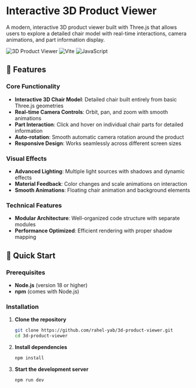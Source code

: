 # Interactive 3D Product Viewer

A modern, interactive 3D product viewer built with Three.js that allows users to explore a detailed chair model with real-time interactions, camera animations, and part information display.

![3D Product Viewer](https://img.shields.io/badge/Three.js-0.160.0-000000?style=for-the-badge&logo=three.js)
![Vite](https://img.shields.io/badge/Vite-5.4.2-646CFF?style=for-the-badge&logo=vite)
![JavaScript](https://img.shields.io/badge/JavaScript-ES6+-F7DF1E?style=for-the-badge&logo=javascript)

## 🎯 Features

### Core Functionality

- **Interactive 3D Chair Model**: Detailed chair built entirely from basic Three.js geometries
- **Real-time Camera Controls**: Orbit, pan, and zoom with smooth animations
- **Part Interaction**: Click and hover on individual chair parts for detailed information
- **Auto-rotation**: Smooth automatic camera rotation around the product
- **Responsive Design**: Works seamlessly across different screen sizes

### Visual Effects

- **Advanced Lighting**: Multiple light sources with shadows and dynamic effects
- **Material Feedback**: Color changes and scale animations on interaction
- **Smooth Animations**: Floating chair animation and background elements

### Technical Features

- **Modular Architecture**: Well-organized code structure with separate modules
- **Performance Optimized**: Efficient rendering with proper shadow mapping

## 🚀 Quick Start

### Prerequisites

- **Node.js** (version 18 or higher)
- **npm** (comes with Node.js)

### Installation

1. **Clone the repository**

   ```bash
   git clone https://github.com/rahel-yab/3d-product-viewer.git
   cd 3d-product-viewer
   ```

2. **Install dependencies**

   ```bash
   npm install
   ```

3. **Start the development server**

   ```bash
   npm run dev
   ```
